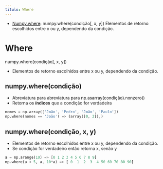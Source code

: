 ```yaml
---
titulo: Where
---
```

- [Numpy.where](https://datascience.eu/pt/programacao/numpy-where/): numpy.where(condição[, x, y]) Elementos de retorno escolhidos entre x ou y, dependendo da condição.

# Where

numpy.where(condição[, x, y]) 

- Elementos de retorno escolhidos entre x ou y, dependendo da condição.

## numpy.where(condição)

- Abreviatura para abreviatura para np.asarray(condição).nonzero()
- Retorna os **índices** que a condição for verdadeira

~~~Python
nomes = np.array(['João', 'Pedro', 'João', 'Paulo'])
np.where(nomes == 'João') => (array([0, 2]),)
~~~

## numpy.where(condição, x, y) 

- Elementos de retorno escolhidos entre x ou y, dependendo da condição.
- Se condição for verdadeiro então retorna x, senão y

~~~Python
a = np.arange(10) => [0 1 2 3 4 5 6 7 8 9]
np.where(a < 5, a, 10*a) => [ 0  1  2  3  4 50 60 70 80 90]
~~~
